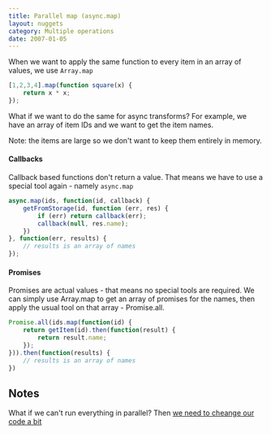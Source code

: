 ```yaml
---
title: Parallel map (async.map)
layout: nuggets
category: Multiple operations
date: 2007-01-05
---
```


When we want to apply the same function to every item in an array of values, 
we use `Array.map`

```js
[1,2,3,4].map(function square(x) { 
	return x * x; 
});
```

What if we want to do the same for async transforms? For example, we have an
array of item IDs and we want to get the item names.

Note: the items are large so we don't want to keep them entirely in memory.

#### Callbacks

Callback based functions don't return a value. That means we have
to use a special tool again - namely `async.map`

```js
async.map(ids, function(id, callback) {
	getFromStorage(id, function (err, res) {
		if (err) return callback(err);
		callback(null, res.name);
	})
}, function(err, results) {
	// results is an array of names
});
```

#### Promises

Promises are actual values - that means no special tools are required. We can
simply use Array.map to get an array of promises for the names, then apply the
usual tool on that array - Promise.all.

```js
Promise.all(ids.map(function(id) { 
    return getItem(id).then(function(result) { 
        return result.name;
    });
})).then(function(results) {
	// results is an array of names
})
```

## Notes

What if we can't run everything in parallel? Then [we need to cheange our code
a bit](15-map-in-series.html)